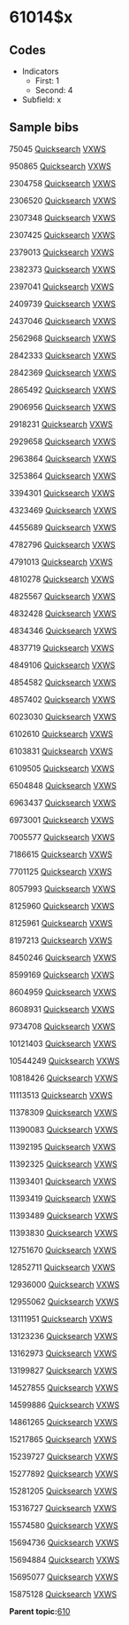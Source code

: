 # 61014$x

## Codes

-   Indicators
    -   First: 1
    -   Second: 4
-   Subfield: x

## Sample bibs

75045 [Quicksearch](https://search.library.yale.edu/catalog/75045) [VXWS](http://prodorbis.library.yale.edu:7014/vxws/GetHoldingsService?bibId=75045)

950865 [Quicksearch](https://search.library.yale.edu/catalog/950865) [VXWS](http://prodorbis.library.yale.edu:7014/vxws/GetHoldingsService?bibId=950865)

2304758 [Quicksearch](https://search.library.yale.edu/catalog/2304758) [VXWS](http://prodorbis.library.yale.edu:7014/vxws/GetHoldingsService?bibId=2304758)

2306520 [Quicksearch](https://search.library.yale.edu/catalog/2306520) [VXWS](http://prodorbis.library.yale.edu:7014/vxws/GetHoldingsService?bibId=2306520)

2307348 [Quicksearch](https://search.library.yale.edu/catalog/2307348) [VXWS](http://prodorbis.library.yale.edu:7014/vxws/GetHoldingsService?bibId=2307348)

2307425 [Quicksearch](https://search.library.yale.edu/catalog/2307425) [VXWS](http://prodorbis.library.yale.edu:7014/vxws/GetHoldingsService?bibId=2307425)

2379013 [Quicksearch](https://search.library.yale.edu/catalog/2379013) [VXWS](http://prodorbis.library.yale.edu:7014/vxws/GetHoldingsService?bibId=2379013)

2382373 [Quicksearch](https://search.library.yale.edu/catalog/2382373) [VXWS](http://prodorbis.library.yale.edu:7014/vxws/GetHoldingsService?bibId=2382373)

2397041 [Quicksearch](https://search.library.yale.edu/catalog/2397041) [VXWS](http://prodorbis.library.yale.edu:7014/vxws/GetHoldingsService?bibId=2397041)

2409739 [Quicksearch](https://search.library.yale.edu/catalog/2409739) [VXWS](http://prodorbis.library.yale.edu:7014/vxws/GetHoldingsService?bibId=2409739)

2437046 [Quicksearch](https://search.library.yale.edu/catalog/2437046) [VXWS](http://prodorbis.library.yale.edu:7014/vxws/GetHoldingsService?bibId=2437046)

2562968 [Quicksearch](https://search.library.yale.edu/catalog/2562968) [VXWS](http://prodorbis.library.yale.edu:7014/vxws/GetHoldingsService?bibId=2562968)

2842333 [Quicksearch](https://search.library.yale.edu/catalog/2842333) [VXWS](http://prodorbis.library.yale.edu:7014/vxws/GetHoldingsService?bibId=2842333)

2842369 [Quicksearch](https://search.library.yale.edu/catalog/2842369) [VXWS](http://prodorbis.library.yale.edu:7014/vxws/GetHoldingsService?bibId=2842369)

2865492 [Quicksearch](https://search.library.yale.edu/catalog/2865492) [VXWS](http://prodorbis.library.yale.edu:7014/vxws/GetHoldingsService?bibId=2865492)

2906956 [Quicksearch](https://search.library.yale.edu/catalog/2906956) [VXWS](http://prodorbis.library.yale.edu:7014/vxws/GetHoldingsService?bibId=2906956)

2918231 [Quicksearch](https://search.library.yale.edu/catalog/2918231) [VXWS](http://prodorbis.library.yale.edu:7014/vxws/GetHoldingsService?bibId=2918231)

2929658 [Quicksearch](https://search.library.yale.edu/catalog/2929658) [VXWS](http://prodorbis.library.yale.edu:7014/vxws/GetHoldingsService?bibId=2929658)

2963864 [Quicksearch](https://search.library.yale.edu/catalog/2963864) [VXWS](http://prodorbis.library.yale.edu:7014/vxws/GetHoldingsService?bibId=2963864)

3253864 [Quicksearch](https://search.library.yale.edu/catalog/3253864) [VXWS](http://prodorbis.library.yale.edu:7014/vxws/GetHoldingsService?bibId=3253864)

3394301 [Quicksearch](https://search.library.yale.edu/catalog/3394301) [VXWS](http://prodorbis.library.yale.edu:7014/vxws/GetHoldingsService?bibId=3394301)

4323469 [Quicksearch](https://search.library.yale.edu/catalog/4323469) [VXWS](http://prodorbis.library.yale.edu:7014/vxws/GetHoldingsService?bibId=4323469)

4455689 [Quicksearch](https://search.library.yale.edu/catalog/4455689) [VXWS](http://prodorbis.library.yale.edu:7014/vxws/GetHoldingsService?bibId=4455689)

4782796 [Quicksearch](https://search.library.yale.edu/catalog/4782796) [VXWS](http://prodorbis.library.yale.edu:7014/vxws/GetHoldingsService?bibId=4782796)

4791013 [Quicksearch](https://search.library.yale.edu/catalog/4791013) [VXWS](http://prodorbis.library.yale.edu:7014/vxws/GetHoldingsService?bibId=4791013)

4810278 [Quicksearch](https://search.library.yale.edu/catalog/4810278) [VXWS](http://prodorbis.library.yale.edu:7014/vxws/GetHoldingsService?bibId=4810278)

4825567 [Quicksearch](https://search.library.yale.edu/catalog/4825567) [VXWS](http://prodorbis.library.yale.edu:7014/vxws/GetHoldingsService?bibId=4825567)

4832428 [Quicksearch](https://search.library.yale.edu/catalog/4832428) [VXWS](http://prodorbis.library.yale.edu:7014/vxws/GetHoldingsService?bibId=4832428)

4834346 [Quicksearch](https://search.library.yale.edu/catalog/4834346) [VXWS](http://prodorbis.library.yale.edu:7014/vxws/GetHoldingsService?bibId=4834346)

4837719 [Quicksearch](https://search.library.yale.edu/catalog/4837719) [VXWS](http://prodorbis.library.yale.edu:7014/vxws/GetHoldingsService?bibId=4837719)

4849106 [Quicksearch](https://search.library.yale.edu/catalog/4849106) [VXWS](http://prodorbis.library.yale.edu:7014/vxws/GetHoldingsService?bibId=4849106)

4854582 [Quicksearch](https://search.library.yale.edu/catalog/4854582) [VXWS](http://prodorbis.library.yale.edu:7014/vxws/GetHoldingsService?bibId=4854582)

4857402 [Quicksearch](https://search.library.yale.edu/catalog/4857402) [VXWS](http://prodorbis.library.yale.edu:7014/vxws/GetHoldingsService?bibId=4857402)

6023030 [Quicksearch](https://search.library.yale.edu/catalog/6023030) [VXWS](http://prodorbis.library.yale.edu:7014/vxws/GetHoldingsService?bibId=6023030)

6102610 [Quicksearch](https://search.library.yale.edu/catalog/6102610) [VXWS](http://prodorbis.library.yale.edu:7014/vxws/GetHoldingsService?bibId=6102610)

6103831 [Quicksearch](https://search.library.yale.edu/catalog/6103831) [VXWS](http://prodorbis.library.yale.edu:7014/vxws/GetHoldingsService?bibId=6103831)

6109505 [Quicksearch](https://search.library.yale.edu/catalog/6109505) [VXWS](http://prodorbis.library.yale.edu:7014/vxws/GetHoldingsService?bibId=6109505)

6504848 [Quicksearch](https://search.library.yale.edu/catalog/6504848) [VXWS](http://prodorbis.library.yale.edu:7014/vxws/GetHoldingsService?bibId=6504848)

6963437 [Quicksearch](https://search.library.yale.edu/catalog/6963437) [VXWS](http://prodorbis.library.yale.edu:7014/vxws/GetHoldingsService?bibId=6963437)

6973001 [Quicksearch](https://search.library.yale.edu/catalog/6973001) [VXWS](http://prodorbis.library.yale.edu:7014/vxws/GetHoldingsService?bibId=6973001)

7005577 [Quicksearch](https://search.library.yale.edu/catalog/7005577) [VXWS](http://prodorbis.library.yale.edu:7014/vxws/GetHoldingsService?bibId=7005577)

7186615 [Quicksearch](https://search.library.yale.edu/catalog/7186615) [VXWS](http://prodorbis.library.yale.edu:7014/vxws/GetHoldingsService?bibId=7186615)

7701125 [Quicksearch](https://search.library.yale.edu/catalog/7701125) [VXWS](http://prodorbis.library.yale.edu:7014/vxws/GetHoldingsService?bibId=7701125)

8057993 [Quicksearch](https://search.library.yale.edu/catalog/8057993) [VXWS](http://prodorbis.library.yale.edu:7014/vxws/GetHoldingsService?bibId=8057993)

8125960 [Quicksearch](https://search.library.yale.edu/catalog/8125960) [VXWS](http://prodorbis.library.yale.edu:7014/vxws/GetHoldingsService?bibId=8125960)

8125961 [Quicksearch](https://search.library.yale.edu/catalog/8125961) [VXWS](http://prodorbis.library.yale.edu:7014/vxws/GetHoldingsService?bibId=8125961)

8197213 [Quicksearch](https://search.library.yale.edu/catalog/8197213) [VXWS](http://prodorbis.library.yale.edu:7014/vxws/GetHoldingsService?bibId=8197213)

8450246 [Quicksearch](https://search.library.yale.edu/catalog/8450246) [VXWS](http://prodorbis.library.yale.edu:7014/vxws/GetHoldingsService?bibId=8450246)

8599169 [Quicksearch](https://search.library.yale.edu/catalog/8599169) [VXWS](http://prodorbis.library.yale.edu:7014/vxws/GetHoldingsService?bibId=8599169)

8604959 [Quicksearch](https://search.library.yale.edu/catalog/8604959) [VXWS](http://prodorbis.library.yale.edu:7014/vxws/GetHoldingsService?bibId=8604959)

8608931 [Quicksearch](https://search.library.yale.edu/catalog/8608931) [VXWS](http://prodorbis.library.yale.edu:7014/vxws/GetHoldingsService?bibId=8608931)

9734708 [Quicksearch](https://search.library.yale.edu/catalog/9734708) [VXWS](http://prodorbis.library.yale.edu:7014/vxws/GetHoldingsService?bibId=9734708)

10121403 [Quicksearch](https://search.library.yale.edu/catalog/10121403) [VXWS](http://prodorbis.library.yale.edu:7014/vxws/GetHoldingsService?bibId=10121403)

10544249 [Quicksearch](https://search.library.yale.edu/catalog/10544249) [VXWS](http://prodorbis.library.yale.edu:7014/vxws/GetHoldingsService?bibId=10544249)

10818426 [Quicksearch](https://search.library.yale.edu/catalog/10818426) [VXWS](http://prodorbis.library.yale.edu:7014/vxws/GetHoldingsService?bibId=10818426)

11113513 [Quicksearch](https://search.library.yale.edu/catalog/11113513) [VXWS](http://prodorbis.library.yale.edu:7014/vxws/GetHoldingsService?bibId=11113513)

11378309 [Quicksearch](https://search.library.yale.edu/catalog/11378309) [VXWS](http://prodorbis.library.yale.edu:7014/vxws/GetHoldingsService?bibId=11378309)

11390083 [Quicksearch](https://search.library.yale.edu/catalog/11390083) [VXWS](http://prodorbis.library.yale.edu:7014/vxws/GetHoldingsService?bibId=11390083)

11392195 [Quicksearch](https://search.library.yale.edu/catalog/11392195) [VXWS](http://prodorbis.library.yale.edu:7014/vxws/GetHoldingsService?bibId=11392195)

11392325 [Quicksearch](https://search.library.yale.edu/catalog/11392325) [VXWS](http://prodorbis.library.yale.edu:7014/vxws/GetHoldingsService?bibId=11392325)

11393401 [Quicksearch](https://search.library.yale.edu/catalog/11393401) [VXWS](http://prodorbis.library.yale.edu:7014/vxws/GetHoldingsService?bibId=11393401)

11393419 [Quicksearch](https://search.library.yale.edu/catalog/11393419) [VXWS](http://prodorbis.library.yale.edu:7014/vxws/GetHoldingsService?bibId=11393419)

11393489 [Quicksearch](https://search.library.yale.edu/catalog/11393489) [VXWS](http://prodorbis.library.yale.edu:7014/vxws/GetHoldingsService?bibId=11393489)

11393830 [Quicksearch](https://search.library.yale.edu/catalog/11393830) [VXWS](http://prodorbis.library.yale.edu:7014/vxws/GetHoldingsService?bibId=11393830)

12751670 [Quicksearch](https://search.library.yale.edu/catalog/12751670) [VXWS](http://prodorbis.library.yale.edu:7014/vxws/GetHoldingsService?bibId=12751670)

12852711 [Quicksearch](https://search.library.yale.edu/catalog/12852711) [VXWS](http://prodorbis.library.yale.edu:7014/vxws/GetHoldingsService?bibId=12852711)

12936000 [Quicksearch](https://search.library.yale.edu/catalog/12936000) [VXWS](http://prodorbis.library.yale.edu:7014/vxws/GetHoldingsService?bibId=12936000)

12955062 [Quicksearch](https://search.library.yale.edu/catalog/12955062) [VXWS](http://prodorbis.library.yale.edu:7014/vxws/GetHoldingsService?bibId=12955062)

13111951 [Quicksearch](https://search.library.yale.edu/catalog/13111951) [VXWS](http://prodorbis.library.yale.edu:7014/vxws/GetHoldingsService?bibId=13111951)

13123236 [Quicksearch](https://search.library.yale.edu/catalog/13123236) [VXWS](http://prodorbis.library.yale.edu:7014/vxws/GetHoldingsService?bibId=13123236)

13162973 [Quicksearch](https://search.library.yale.edu/catalog/13162973) [VXWS](http://prodorbis.library.yale.edu:7014/vxws/GetHoldingsService?bibId=13162973)

13199827 [Quicksearch](https://search.library.yale.edu/catalog/13199827) [VXWS](http://prodorbis.library.yale.edu:7014/vxws/GetHoldingsService?bibId=13199827)

14527855 [Quicksearch](https://search.library.yale.edu/catalog/14527855) [VXWS](http://prodorbis.library.yale.edu:7014/vxws/GetHoldingsService?bibId=14527855)

14599886 [Quicksearch](https://search.library.yale.edu/catalog/14599886) [VXWS](http://prodorbis.library.yale.edu:7014/vxws/GetHoldingsService?bibId=14599886)

14861265 [Quicksearch](https://search.library.yale.edu/catalog/14861265) [VXWS](http://prodorbis.library.yale.edu:7014/vxws/GetHoldingsService?bibId=14861265)

15217865 [Quicksearch](https://search.library.yale.edu/catalog/15217865) [VXWS](http://prodorbis.library.yale.edu:7014/vxws/GetHoldingsService?bibId=15217865)

15239727 [Quicksearch](https://search.library.yale.edu/catalog/15239727) [VXWS](http://prodorbis.library.yale.edu:7014/vxws/GetHoldingsService?bibId=15239727)

15277892 [Quicksearch](https://search.library.yale.edu/catalog/15277892) [VXWS](http://prodorbis.library.yale.edu:7014/vxws/GetHoldingsService?bibId=15277892)

15281205 [Quicksearch](https://search.library.yale.edu/catalog/15281205) [VXWS](http://prodorbis.library.yale.edu:7014/vxws/GetHoldingsService?bibId=15281205)

15316727 [Quicksearch](https://search.library.yale.edu/catalog/15316727) [VXWS](http://prodorbis.library.yale.edu:7014/vxws/GetHoldingsService?bibId=15316727)

15574580 [Quicksearch](https://search.library.yale.edu/catalog/15574580) [VXWS](http://prodorbis.library.yale.edu:7014/vxws/GetHoldingsService?bibId=15574580)

15694736 [Quicksearch](https://search.library.yale.edu/catalog/15694736) [VXWS](http://prodorbis.library.yale.edu:7014/vxws/GetHoldingsService?bibId=15694736)

15694884 [Quicksearch](https://search.library.yale.edu/catalog/15694884) [VXWS](http://prodorbis.library.yale.edu:7014/vxws/GetHoldingsService?bibId=15694884)

15695077 [Quicksearch](https://search.library.yale.edu/catalog/15695077) [VXWS](http://prodorbis.library.yale.edu:7014/vxws/GetHoldingsService?bibId=15695077)

15875128 [Quicksearch](https://search.library.yale.edu/catalog/15875128) [VXWS](http://prodorbis.library.yale.edu:7014/vxws/GetHoldingsService?bibId=15875128)

**Parent topic:**[610](../../tags/610/610.md)

